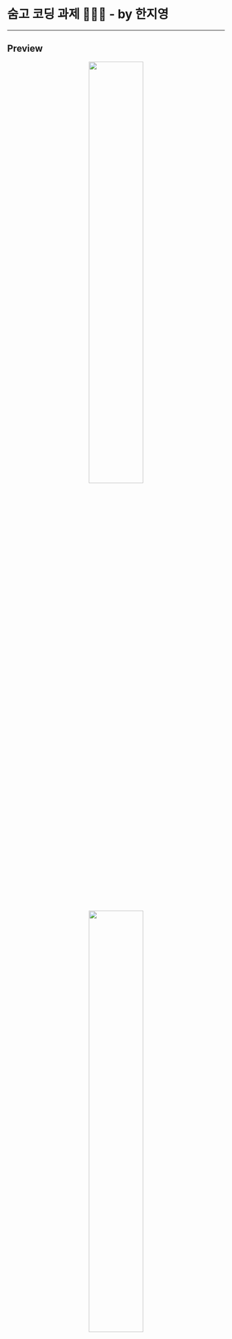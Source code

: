 # 숨고 코딩 과제 👩🏻‍💻 - by 한지영

---

## Preview

<p align="center">
  <img src="assets/images/preview/1.png" width="50%">
</p>
<p align="center">
  <img src="assets/images/preview/2.png" width="50%">
</p>
<p align="center">
  <img src="assets/images/preview/3.png" width="50%">
</p>
<p align="center">
  <img src="assets/images/preview/3-5.png" width="50%">
</p>
<p align="center">
  <img src="assets/images/preview/4.png" width="50%">
</p>
<p align="center">
  <img src="assets/images/preview/5.png" width="50%">
</p>
<p align="center">
  <img src="assets/images/preview/6.png" width="50%">
</p>
<p align="center">
  <img src="assets/images/preview/7.png" width="50%">
</p>
<p align="center">
  <img src="assets/images/preview/8.png" width="50%">
</p>
<p align="center">
  <img src="assets/images/preview/9.png" width="50%">
</p>
<p align="center">
  <img src="assets/images/preview/10.png" width="50%">
</p>
<p align="center">
  <img src="assets/images/preview/11.png" width="50%">
</p>

## Running this app

먼저 **package.json**의 모든 모듈을 다운로드합니다.

```
npm install
```

또는

```
yarn
```

그리고 리액트 네이티브의 자바스크립트 번들러인 Metro를 시작해야 합니다.

Metro를 시작하려면 프로젝트 폴더 내에서 **expo start** 명령을 실행하기만 하면 됩니다.

```
expo start
```

Metro 번들러 내부에서
**Run on Android device/emulator** 또는 **Run on iOS simulator**을 클릭합니다.

또는 간단히 명령어를 입력하여 시뮬레이터로 앱을 실행할 수 있습니다.

```
expo start --android
```

or

```
expo start --ios
```

## Tools Used

- [x] Expo
- [x] React Redux
- [x] Redux Saga
- [x] Typescript
- [x] Async Storage
